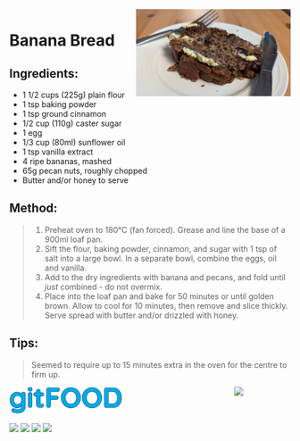  <img src="bananabread/images/main.jpg" width="55%" align="right" />

# Banana Bread

## Ingredients:

- 1 1/2 cups (225g) plain flour
- 1 tsp baking powder
- 1 tsp ground cinnamon
- 1/2 cup (110g) caster sugar
- 1 egg
- 1/3 cup (80ml) sunflower oil
- 1 tsp vanilla extract
- 4 ripe bananas, mashed
- 65g pecan nuts, roughly chopped
- Butter and/or honey to serve

## Method:

> 1. Preheat oven to 180°C (fan forced). Grease and line the base of a 900ml loaf pan.
> 2. Sift the flour, baking powder, cinnamon, and sugar with 1 tsp of salt into a large bowl. In a separate bowl, combine the eggs, oil and vanilla.
> 3. Add to the dry ingredients with banana and pecans, and fold until _just_ combined - do not overmix.
> 4. Place into the loaf pan and bake for 50 minutes or until golden brown. Allow to cool for 10 minutes, then remove and slice thickly. Serve spread with butter and/or drizzled with honey.

## Tips:

> Seemed to require up to 15 minutes extra in the oven for the centre to firm up.

<img src="../images/logo_sm.png" width="40%" />

<img src="https://profile-counter.glitch.me/gitfood_bananabread/count.svg" width="20%" align="right" />

<img src="https://img.shields.io/badge/tag-baked-blue.svg" /> <img src="https://img.shields.io/badge/tag-dessert-blue.svg" /> <img src="https://img.shields.io/badge/tag-snack-blue.svg" /> <img src="https://img.shields.io/badge/tag-vegan-blue.svg" /> 